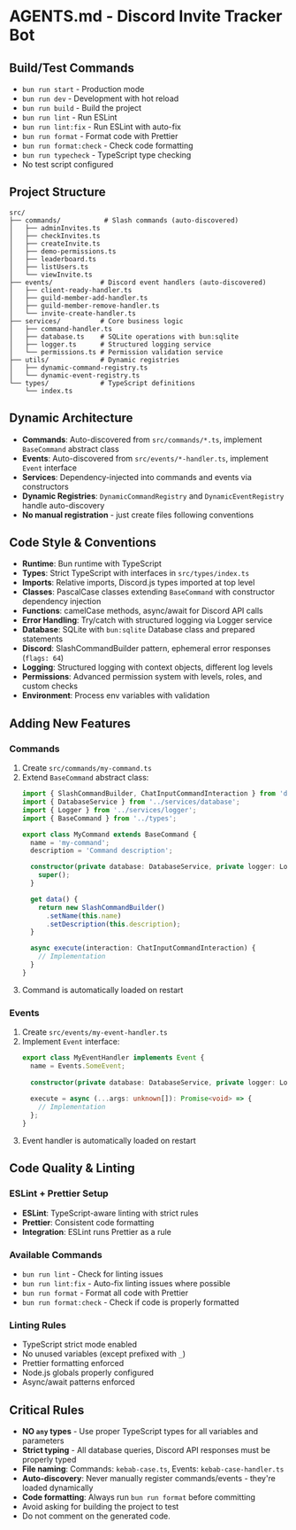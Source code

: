 # AGENTS.md - Discord Invite Tracker Bot

## Build/Test Commands
- `bun run start` - Production mode
- `bun run dev` - Development with hot reload
- `bun run build` - Build the project
- `bun run lint` - Run ESLint
- `bun run lint:fix` - Run ESLint with auto-fix
- `bun run format` - Format code with Prettier
- `bun run format:check` - Check code formatting
- `bun run typecheck` - TypeScript type checking
- No test script configured

## Project Structure
```
src/
├── commands/           # Slash commands (auto-discovered)
│   ├── adminInvites.ts
│   ├── checkInvites.ts
│   ├── createInvite.ts
│   ├── demo-permissions.ts
│   ├── leaderboard.ts
│   ├── listUsers.ts
│   └── viewInvite.ts
├── events/            # Discord event handlers (auto-discovered)
│   ├── client-ready-handler.ts
│   ├── guild-member-add-handler.ts
│   ├── guild-member-remove-handler.ts
│   └── invite-create-handler.ts
├── services/          # Core business logic
│   ├── command-handler.ts
│   ├── database.ts    # SQLite operations with bun:sqlite
│   ├── logger.ts      # Structured logging service
│   └── permissions.ts # Permission validation service
├── utils/             # Dynamic registries
│   ├── dynamic-command-registry.ts
│   └── dynamic-event-registry.ts
└── types/             # TypeScript definitions
    └── index.ts
```

## Dynamic Architecture
- **Commands**: Auto-discovered from `src/commands/*.ts`, implement `BaseCommand` abstract class
- **Events**: Auto-discovered from `src/events/*-handler.ts`, implement `Event` interface
- **Services**: Dependency-injected into commands and events via constructors
- **Dynamic Registries**: `DynamicCommandRegistry` and `DynamicEventRegistry` handle auto-discovery
- **No manual registration** - just create files following conventions

## Code Style & Conventions
- **Runtime**: Bun runtime with TypeScript
- **Types**: Strict TypeScript with interfaces in `src/types/index.ts`
- **Imports**: Relative imports, Discord.js types imported at top level
- **Classes**: PascalCase classes extending `BaseCommand` with constructor dependency injection
- **Functions**: camelCase methods, async/await for Discord API calls
- **Error Handling**: Try/catch with structured logging via Logger service
- **Database**: SQLite with `bun:sqlite` Database class and prepared statements
- **Discord**: SlashCommandBuilder pattern, ephemeral error responses (`flags: 64`)
- **Logging**: Structured logging with context objects, different log levels
- **Permissions**: Advanced permission system with levels, roles, and custom checks
- **Environment**: Process env variables with validation

## Adding New Features

### Commands
1. Create `src/commands/my-command.ts`
2. Extend `BaseCommand` abstract class:
   ```ts
   import { SlashCommandBuilder, ChatInputCommandInteraction } from 'discord.js';
   import { DatabaseService } from '../services/database';
   import { Logger } from '../services/logger';
   import { BaseCommand } from '../types';

   export class MyCommand extends BaseCommand {
     name = 'my-command';
     description = 'Command description';

     constructor(private database: DatabaseService, private logger: Logger) {
       super();
     }

     get data() {
       return new SlashCommandBuilder()
         .setName(this.name)
         .setDescription(this.description);
     }

     async execute(interaction: ChatInputCommandInteraction) {
       // Implementation
     }
   }
   ```
3. Command is automatically loaded on restart

### Events  
1. Create `src/events/my-event-handler.ts`
2. Implement `Event` interface:
   ```ts
   export class MyEventHandler implements Event {
     name = Events.SomeEvent;
     
     constructor(private database: DatabaseService, private logger: Logger) {}
     
     execute = async (...args: unknown[]): Promise<void> => {
       // Implementation
     };
   }
   ```
3. Event handler is automatically loaded on restart

## Code Quality & Linting

### ESLint + Prettier Setup
- **ESLint**: TypeScript-aware linting with strict rules
- **Prettier**: Consistent code formatting
- **Integration**: ESLint runs Prettier as a rule

### Available Commands
- `bun run lint` - Check for linting issues
- `bun run lint:fix` - Auto-fix linting issues where possible
- `bun run format` - Format all code with Prettier
- `bun run format:check` - Check if code is properly formatted

### Linting Rules
- TypeScript strict mode enabled
- No unused variables (except prefixed with `_`)
- Prettier formatting enforced
- Node.js globals properly configured
- Async/await patterns enforced

## Critical Rules
- **NO `any` types** - Use proper TypeScript types for all variables and parameters
- **Strict typing** - All database queries, Discord API responses must be properly typed
- **File naming**: Commands: `kebab-case.ts`, Events: `kebab-case-handler.ts`
- **Auto-discovery**: Never manually register commands/events - they're loaded dynamically
- **Code formatting**: Always run `bun run format` before committing
- Avoid asking for building the project to test
- Do not comment on the generated code.